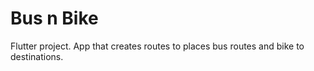 # Bus n Bike

Flutter project.
App that creates routes to places bus routes and bike to destinations.
